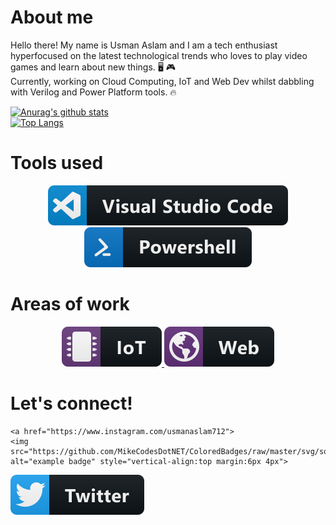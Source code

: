 # About me
Hello there! My name is Usman Aslam and I am a tech enthusiast hyperfocused on the latest technological trends who loves to play video games and learn about new things. 🖥️ 🎮
<br>
Currently, working on Cloud Computing, IoT and Web Dev whilst dabbling with Verilog and Power Platform tools. 🔥

[![Anurag's github stats](https://github-readme-stats.vercel.app/api?username=usmanaslam712)](https://github.com/anuraghazra/github-readme-stats)
<br>
[![Top Langs](https://github-readme-stats.vercel.app/api/top-langs/?username=usmanaslam712)](https://github.com/anuraghazra/github-readme-stats)

# Tools used

<p align="center">
<a href="#">
    <img src="https://github.com/MikeCodesDotNET/ColoredBadges/blob/master/svg/dev/tools/visualstudio_code.svg" alt="example badge" style="vertical-align:top margin:6px 4px">
  </a>
<a href="#">
    <img src="https://github.com/MikeCodesDotNET/ColoredBadges/blob/master/svg/dev/tools/powershell.svg" alt="example badge" style="vertical-align:top margin:6px 4px">
  </a>
    </p>
    
 # Areas of work
<p align="center">
<a href="#">
    <img src="https://github.com/MikeCodesDotNET/ColoredBadges/raw/master/svg/dev/misc/iot.svg" alt="example badge" style="vertical-align:top margin:6px 4px">
  </a>
<a href="#">
    <img src="https://github.com/MikeCodesDotNET/ColoredBadges/blob/master/svg/dev/misc/web.svg" alt="example badge" style="vertical-align:top margin:6px 4px">
  </a>
 </p>
 
 # Let's connect!
<!-- <p align="center">
<a href="https://www.linkedin.com/in/usman-aslam-u712a/">
    <img src="https://github.com/MikeCodesDotNET/ColoredBadges/raw/master/svg/social/linkedin.svg" alt="example badge" style="vertical-align:top margin:6px 4px">
  </a> -->
    <a href="https://www.instagram.com/usmanaslam712">
    <img src="https://github.com/MikeCodesDotNET/ColoredBadges/raw/master/svg/social/instagram.svg" alt="example badge" style="vertical-align:top margin:6px 4px">
  </a>
<a href="https://twitter.com/usmanaslam712">
    <img src="https://github.com/MikeCodesDotNET/ColoredBadges/raw/master/svg/social/twitter.svg" alt="example badge" style="vertical-align:top margin:6px 4px">
  </a>
 </p>
 
 
  
